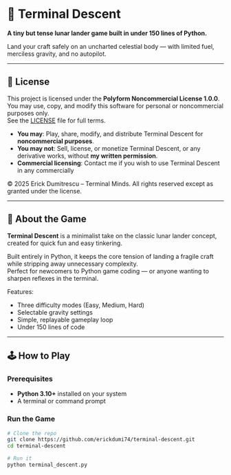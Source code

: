 # 🚀 Terminal Descent

**A tiny but tense lunar lander game built in under 150 lines of Python.**  

Land your craft safely on an uncharted celestial body — with limited fuel, merciless gravity, and no autopilot.

---

## 📄 License
This project is licensed under the **Polyform Noncommercial License 1.0.0**.  
You may use, copy, and modify this software for personal or noncommercial purposes only.  
See the [LICENSE](LICENSE) file for full terms.

- **You may**: Play, share, modify, and distribute Terminal Descent for **noncommercial purposes**.
- **You may not**: Sell, license, or monetize Terminal Descent, or any derivative works, without **my written permission**.
- **Commercial licensing**: Contact me if you wish to use Terminal Descent in any commercially

© 2025 Erick Dumitrescu – Terminal Minds. All rights reserved except as granted under the license.

---

## 📜 About the Game

**Terminal Descent** is a minimalist take on the classic lunar lander concept, created for quick fun and easy tinkering.  

Built entirely in Python, it keeps the core tension of landing a fragile craft while stripping away unnecessary complexity.  
Perfect for newcomers to Python game coding — or anyone wanting to sharpen reflexes in the terminal.

Features:
- Three difficulty modes (Easy, Medium, Hard)
- Selectable gravity settings
- Simple, replayable gameplay loop
- Under 150 lines of code

---

## 🕹 How to Play

### Prerequisites
- **Python 3.10+** installed on your system
- A terminal or command prompt

### Run the Game
```bash
# Clone the repo
git clone https://github.com/erickdumi74/terminal-descent.git
cd terminal-descent

# Run it
python terminal_descent.py

